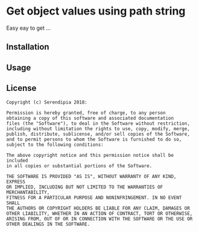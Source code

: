# Get object values using path string

Easy eay to get ...

## Installation

## Usage

## License

	Copyright (c) Serendipia 2018:
	
	Permission is hereby granted, free of charge, to any person 
	obtaining a copy of this software and associated documentation 
	files (the "Software"), to deal in the Software without restriction, 
	including without limitation the rights to use, copy, modify, merge,
	publish, distribute, sublicense, and/or sell copies of the Software, 
	and to permit persons to whom the Software is furnished to do so, 
	subject to the following conditions:
	
	The above copyright notice and this permission notice shall be included 
	in all copies or substantial portions of the Software.
	
	THE SOFTWARE IS PROVIDED "AS IS", WITHOUT WARRANTY OF ANY KIND, EXPRESS 
	OR IMPLIED, INCLUDING BUT NOT LIMITED TO THE WARRANTIES OF MERCHANTABILITY, 
	FITNESS FOR A PARTICULAR PURPOSE AND NONINFRINGEMENT. IN NO EVENT SHALL 
	THE AUTHORS OR COPYRIGHT HOLDERS BE LIABLE FOR ANY CLAIM, DAMAGES OR 
	OTHER LIABILITY, WHETHER IN AN ACTION OF CONTRACT, TORT OR OTHERWISE, 
	ARISING FROM, OUT OF OR IN CONNECTION WITH THE SOFTWARE OR THE USE OR 
	OTHER DEALINGS IN THE SOFTWARE.
